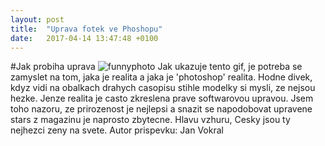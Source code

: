 ```yaml
---
layout: post
title:  "Uprava fotek ve Phoshopu"
date:   2017-04-14 13:47:48 +0100
---
```

#Jak probiha uprava
![funnyphoto](https://media.giphy.com/media/GBBLHDFzsGxry/giphy.gif "photoshopmater")
Jak ukazuje tento gif, je potreba se zamyslet na tom, jaka je realita a jaka je 'photoshop' realita. Hodne divek, kdyz vidi na obalkach drahych casopisu stihle modelky si mysli, ze nejsou hezke. Jenze realita je casto zkreslena prave softwarovou upravou. Jsem toho nazoru, ze prirozenost je nejlepsi a snazit se napodobovat upravene stars z magazinu je naprosto zbytecne. Hlavu vzhuru, Cesky jsou ty nejhezci zeny na svete.
Autor prispevku: Jan Vokral
